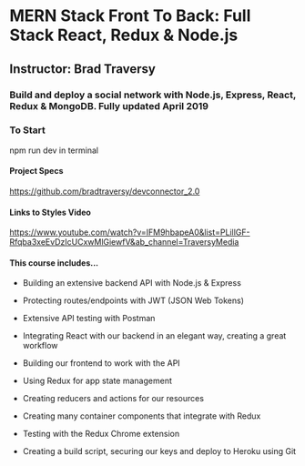 # MERN Stack Front To Back: Full Stack React, Redux & Node.js
## Instructor: Brad Traversy
### Build and deploy a social network with Node.js, Express, React, Redux & MongoDB. Fully updated April 2019

### To Start
npm run dev in terminal

#### Project Specs
https://github.com/bradtraversy/devconnector_2.0

#### Links to Styles Video
https://www.youtube.com/watch?v=IFM9hbapeA0&list=PLillGF-Rfqba3xeEvDzIcUCxwMlGiewfV&ab_channel=TraversyMedia


#### This course includes...

* Building an extensive backend API with Node.js & Express

* Protecting routes/endpoints with JWT (JSON Web Tokens)

* Extensive API testing with Postman

* Integrating React with our backend in an elegant way, creating a great workflow

* Building our frontend to work with the API

* Using Redux for app state management

* Creating reducers and actions for our resources

* Creating many container components that integrate with Redux

* Testing with the Redux Chrome extension

* Creating a build script, securing our keys and deploy to Heroku using Git
